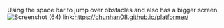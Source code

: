 Using the space bar to jump over obstacles and also has a bigger screen
![Screenshot (64)](https://github.com/user-attachments/assets/9041e70b-675a-4183-abf1-b076d9b7be24)
link:https://chunhan08.github.io/platformer/
